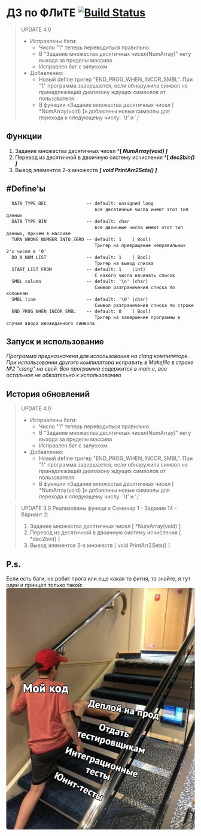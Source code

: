 ДЗ по ФЛиТЕ [![Build Status](https://travis-ci.org/ph4nt0m7/bmstu_dz.svg)](https://travis-ci.org/ph4nt0m7/bmstu_dz)
=============================

>  UPDATE 4.0
>  * Исправлены баги:
>    - Число "1" теперь переводиться правильно.
>    - В "Задание множества десятичных чисел(NumArray)" нету выхода за пределы массива
>    - Исправлен баг с запуском.
>  * Добавленно:
>    - Новый define тригер "END_PROG_WHEN_INCOR_SMBL". При "1" программа завершается, если обнаружила символ не принадлежащий диапазону ждущих символов от пользователя 
>    - В функции «Задание множества десятичных чисел [ *NumArray(void) ]» добавлены новые символы для перехода к следующему числу: '\t' и ';'

Функции
------------
1) Задание множества десятичных чисел ***[ *NumArray(void) ]***
2) Перевод из десятичной в двоичную систему исчисления ***[ *dec2bin() ]***
3) Вывод элементов 2-х множеств ***[ void PrintArr2Sets() ]***

#Define'ы
------------
      DATA_TYPE_DEC               -- default: unsigned long
                                     все десятичные числа имеют этот тип данных
      DATA_TYPE_BIN               -- default: char
                                     все двоичные числа имеют этот тип данных, причем в массиве
      TURN_WRONG_NUMBER_INTO_ZERO -- default: 1    (_Bool)
                                     Тригер на превращение неправильных 2'х чисел в '0'
      DO_A_NUM_LIST               -- default: 1    (_Bool)
                                     Тригер на вывод списка 
      START_LIST_FROM             -- default: 1    (int)
                                     С какого числа начинать список
      SMBL_column                 -- default: '\n' (char)
                                     Символ разграничения списка по колоннам
      SMBL_line                   -- default: '\0' (char)
                                     Символ разграничения списка по строке
      END_PROG_WHEN_INCOR_SMBL    -- default: 0    (_Bool)
                                     Тригер на завершение программы в случае ввода неожиданного символа
Запуск и использование
------------
*Программа предназначена для использования на clang компиляторе. При использовании другого компилятора исправить в Makefile в строке №2 "clang" на свой. Вся программа содержится в main.c, все остальное не обязательно к использованию*

История обновлений
------------
>  UPDATE 4.0
>  * Исправлены баги:
>    - Число "1" теперь переводиться правильно.
>    - В "Задание множества десятичных чисел(NumArray)" нету выхода за пределы массива
>    - Исправлен баг с запуском.
>  * Добавленно:
>    - Новый define тригер "END_PROG_WHEN_INCOR_SMBL". При "1" программа завершается, если обнаружила символ не принадлежащий диапазону ждущих символов от пользователя 
>    - В функции «Задание множества десятичных чисел [ *NumArray(void) ]» добавлены новые символы для перехода к следующему числу: '\t' и ';'


> UPDATE 3.0
> Реализованы функци к Семинар 1 - Задание 14 - Вариант 2:
> 1) Задание множества десятичных чисел [ *NumArray(void) ]
> 2) Перевод из десятичной в двоичную систему исчисления [ *dec2bin() ]
> 3) Вывод элементов 2-х множеств [ void PrintArr2Sets() ] 


P.s.
------------
Если есть баги, не робит прога или еще какая то фигня, то знайте, я тут один и принцеп только такой:
![Screenshot](IMG_6922.JPG)
